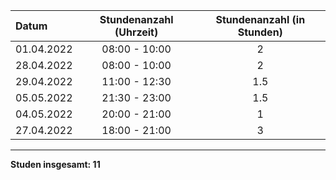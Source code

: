 | Datum      | Stundenanzahl (Uhrzeit) | Stundenanzahl (in Stunden) |
| :--------- | :---------------------: | :------------------------: |
| 01.04.2022 |      08:00 - 10:00      |             2              |
| 28.04.2022 |      08:00 - 10:00      |             2              |
| 29.04.2022 |      11:00 - 12:30      |             1.5              |
| 05.05.2022 |      21:30 - 23:00      |             1.5              |
| 04.05.2022 |      20:00 - 21:00      |             1                |
| 27.04.2022 |      18:00 - 21:00      |             3                |
---

**Studen insgesamt: 11**
